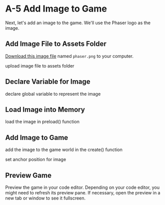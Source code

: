 # A-5 Add Image to Game

Next, let's add an image to the game. We'll use the Phaser logo as the image.

## Add Image File to Assets Folder

[Download this image file](https://drive.google.com/open?id=13Q1uDSz5up02Gnk391I09S7-xRLgjxU8) named `phaser.png` to your computer.

upload image file to assets folder

## Declare Variable for Image

declare global variable to represent the image

## Load Image into Memory

load the image in preload\(\) function

## Add Image to Game

add the image to the game world in the create\(\) function

set anchor position for image

## Preview Game

Preview the game in your code editor. Depending on your code editor, you might need to refresh its preview pane. If necessary, open the preview in a new tab or window to see it fullscreen.

